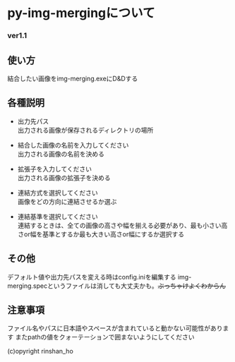 # py-img-mergingについて

### ver1.1

## 使い方
結合したい画像をimg-merging.exeにD&Dする

## 各種説明
* 出力先パス<br>出力される画像が保存されるディレクトリの場所

* 結合した画像の名前を入力してください<br>出力される画像の名前を決める

* 拡張子を入力してください<br>出力される画像の拡張子を決める

* 連結方式を選択してください<br>画像をどの方向に連結させるか選ぶ

* 連結基準を選択してください<br>連結するときは、全ての画像の高さや幅を揃える必要があり、最も小さい高さor幅を基準とするか最も大きい高さor幅にするか選択する

## その他
デフォルト値や出力先パスを変える時はconfig.iniを編集する
img-merging.specというファイルは消しても大丈夫かも。~~ぶっちゃけよくわからん~~

## 注意事項
ファイル名やパスに日本語やスペースが含まれていると動かない可能性があります
またpathの値をクォーテーションで囲まないようにしてください



(c)opyright rinshan_ho

